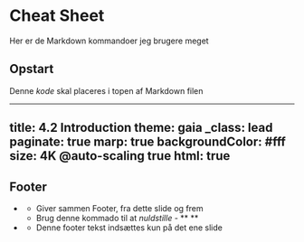 # Cheat Sheet
Her er de Markdown kommandoer jeg brugere meget

## Opstart
Denne *kode* skal placeres i topen af Markdown filen

  ---
  title: 4.2 Introduction
  theme: gaia
  _class: lead
  paginate: true
  marp: true
  backgroundColor: #fff
  size: 4K
  @auto-scaling true
  html: true
  ---

## Footer
- **<!-- footer: Tekst -->**
  - Giver sammen Footer, fra dette slide og frem
  - Brug denne kommado til at *nuldstille* - **<!-- footer: "" --> **
- **<!-- _footer: Kun dette slide -->**
  - Denne footer tekst indsættes kun på det ene slide
